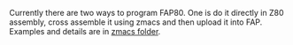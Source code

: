 Currently there are two ways to program FAP80. One is do it directly in Z80 assembly, cross assemble it using zmacs and then upload it into FAP. Examples and details are in [zmacs folder](./zmacs).